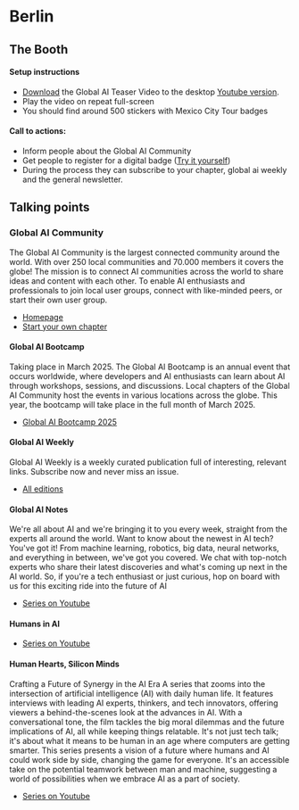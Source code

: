 # Berlin


## The Booth

#### Setup instructions
- [Download](https://globalaidata.blob.core.windows.net/downloads/global-ai-community-mexico.mp4)  the Global AI Teaser Video to the desktop [Youtube version](https://www.youtube.com/watch?v=YNvVIeVfpIA).
- Play the video on repeat full-screen
- You should find around 500 stickers with Mexico City Tour badges

#### Call to actions:
- Inform people about the Global AI Community
- Get people to register for a digital badge ([Try it yourself](https://gaic.io/badge-mexico/))
- During the process they can subscribe to your chapter, global ai weekly and the general newsletter.




## Talking points

### Global AI Community
The Global AI Community is the largest connected community around the world. With over 250 local communities and 70.000 members it covers the globe!
The mission is to connect AI communities across the world to share ideas and content with each other. To enable AI enthusiasts and professionals to join local user groups, connect with like-minded peers, or start their own user group.
- [Homepage](https://globalai.community)
- [Start your own chapter](https://globalai.community/about/start-a-chapter/)

#### Global AI Bootcamp
Taking place in March 2025. The Global AI Bootcamp is an annual event that occurs worldwide, where developers and AI enthusiasts can learn about AI through workshops, sessions, and discussions. Local chapters of the Global AI Community host the events in various locations across the globe. This year, the bootcamp will take place in the full month of March 2025.

- [Global AI Bootcamp 2025](https://globalai.community/events/global-ai-bootcamp-2025/)

#### Global AI Weekly
Global AI Weekly is a weekly curated publication full of interesting, relevant links. Subscribe now and never miss an issue.
- [All editions](https://weekly.globalai.community)

#### Global AI Notes
We're all about AI and we're bringing it to you every week, straight from the experts all around the world. Want to know about the newest in AI tech? You've got it! From machine learning, robotics, big data, neural networks, and everything in between, we've got you covered. We chat with top-notch experts who share their latest discoveries and what's coming up next in the AI world. So, if you're a tech enthusiast or just curious, hop on board with us for this exciting ride into the future of AI
- [Series on Youtube](https://www.youtube.com/playlist?list=PLMjtoLHNjR0sjqOFUpp0fhQwG-j861XEI)

#### Humans in AI

- [Series on Youtube](https://www.youtube.com/playlist?list=PLMjtoLHNjR0t-nm05BE7zmCzpq21FEK-p)

#### Human Hearts, Silicon Minds
Crafting a Future of Synergy in the AI Era
A series that zooms into the intersection of artificial intelligence (AI) with daily human life. It features interviews with leading AI experts, thinkers, and tech innovators, offering viewers a behind-the-scenes look at the advances in AI.
With a conversational tone, the film tackles the big moral dilemmas and the future implications of AI, all while keeping things relatable. It's not just tech talk; it's about what it means to be human in an age where computers are getting smarter.
This series presents a vision of a future where humans and AI could work side by side, changing the game for everyone. It's an accessible take on the potential teamwork between man and machine, suggesting a world of possibilities when we embrace AI as a part of society.
- [Series on Youtube](https://www.youtube.com/playlist?list=PLMjtoLHNjR0soijKBO5Z0mPh8VbNcwZGQ)

